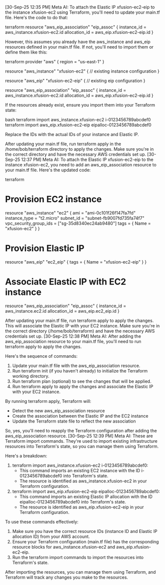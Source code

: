 [30-Sep-25 12:35 PM] Meta AI: To attach the Elastic IP xfusion-ec2-eip to the instance xfusion-ec2 using Terraform, you'll need to update your main.tf file. Here's the code to do that:


terraform
resource "aws_eip_association" "eip_assoc" {
  instance_id   = aws_instance.xfusion-ec2.id
  allocation_id = aws_eip.xfusion-ec2-eip.id
}


However, this assumes you already have the aws_instance and aws_eip resources defined in your main.tf file. If not, you'll need to import them or define them like this:


terraform
provider "aws" {
  region = "us-east-1"
}

resource "aws_instance" "xfusion-ec2" {
  // existing instance configuration
}

resource "aws_eip" "xfusion-ec2-eip" {
  // existing eip configuration
}

resource "aws_eip_association" "eip_assoc" {
  instance_id   = aws_instance.xfusion-ec2.id
  allocation_id = aws_eip.xfusion-ec2-eip.id
}


If the resources already exist, ensure you import them into your Terraform state:


bash
terraform import aws_instance.xfusion-ec2 i-0123456789abcdef0
terraform import aws_eip.xfusion-ec2-eip eipalloc-0123456789abcdef0


Replace the IDs with the actual IDs of your instance and Elastic IP.

After updating your main.tf file, run terraform apply in the /home/bob/terraform directory to apply the changes. Make sure you're in the correct directory and have the necessary AWS credentials set up.
[30-Sep-25 12:37 PM] Meta AI: To attach the Elastic IP xfusion-ec2-eip to the instance xfusion-ec2, you need to add an aws_eip_association resource to your main.tf file. Here's the updated code:


terraform
# Provision EC2 instance
resource "aws_instance" "ec2" {
  ami                    = "ami-0c101f26f147fa7fd"
  instance_type          = "t2.micro"
  subnet_id              = "subnet-fb9007fd735fa74f7"
  vpc_security_group_ids = ["sg-35d8340ec24ab9480"]
  tags = {
    Name = "xfusion-ec2"
  }
}

# Provision Elastic IP
resource "aws_eip" "ec2_eip" {
  tags = {
    Name = "xfusion-ec2-eip"
  }
}

# Associate Elastic IP with EC2 instance
resource "aws_eip_association" "eip_assoc" {
  instance_id   = aws_instance.ec2.id
  allocation_id = aws_eip.ec2_eip.id
}


After updating your main.tf file, run terraform apply to apply the changes. This will associate the Elastic IP with your EC2 instance. Make sure you're in the correct directory (/home/bob/terraform) and have the necessary AWS credentials set up.
[30-Sep-25 12:38 PM] Meta AI: After adding the aws_eip_association resource to your main.tf file, you'll need to run terraform apply to apply the changes.

Here's the sequence of commands:

1. Update your main.tf file with the aws_eip_association resource.
2. Run terraform init (if you haven't already) to initialize the Terraform working directory.
3. Run terraform plan (optional) to see the changes that will be applied.
4. Run terraform apply to apply the changes and associate the Elastic IP with your EC2 instance.

By running terraform apply, Terraform will:

- Detect the new aws_eip_association resource
- Create the association between the Elastic IP and the EC2 instance
- Update the Terraform state file to reflect the new association

So, yes, you'll need to reapply the Terraform configuration after adding the aws_eip_association resource.
[30-Sep-25 12:39 PM] Meta AI: These are Terraform import commands. They're used to import existing infrastructure resources into Terraform's state, so you can manage them using Terraform.

Here's a breakdown:

1. terraform import aws_instance.xfusion-ec2 i-0123456789abcdef0:
    - This command imports an existing EC2 instance with the ID i-0123456789abcdef0 into Terraform's state.
    - The resource is identified as aws_instance.xfusion-ec2 in your Terraform configuration.
2. terraform import aws_eip.xfusion-ec2-eip eipalloc-0123456789abcdef0:
    - This command imports an existing Elastic IP allocation with the ID eipalloc-0123456789abcdef0 into Terraform's state.
    - The resource is identified as aws_eip.xfusion-ec2-eip in your Terraform configuration.

To use these commands effectively:

1. Make sure you have the correct resource IDs (instance ID and Elastic IP allocation ID) from your AWS account.
2. Ensure your Terraform configuration (main.tf file) has the corresponding resource blocks for aws_instance.xfusion-ec2 and aws_eip.xfusion-ec2-eip.
3. Run the terraform import commands to import the resources into Terraform's state.

After importing the resources, you can manage them using Terraform, and Terraform will track any changes you make to the resources.
